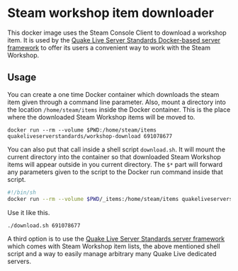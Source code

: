 # Steam workshop item downloader

This docker image uses the Steam Console Client to download a workshop item. It is used by the [Quake Live Server Standards Docker-based server framework](https://github.com/quakelive-server-standards/server-standards) to offer its users a convenient way to work with the Steam Workshop.

## Usage

You can create a one time Docker container which downloads the steam item given through a command line parameter. Also, mount a directory into the location `/home/steam/items` inside the Docker container. This is the place where the downloaded Steam Workshop items will be moved to.

```
docker run --rm --volume $PWD:/home/steam/items quakeliveserverstandards/workshop-download 691078677
```

You can also put that call inside a shell script `download.sh`. It will mount the current directory into the container so that downloaded Steam Workshop items will appear outside in you current directory. The `$*` part will forward any parameters given to the script to the Docker run command inside that script.

```sh
#!/bin/sh
docker run --rm --volume $PWD/_items:/home/steam/items quakeliveserverstandards/workshop-download $1
```

Use it like this.

```
./download.sh 691078677
```

A third option is to use the [Quake Live Server Standards server framework](https://github.com/quakelive-server-standards/server-standards) which comes with Steam Workshop item lists, the above mentioned shell script and a way to easily manage arbitrary many Quake Live dedicated servers.